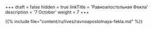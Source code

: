 +++
draft = false
hidden = true
linkTitle = 'Равноапостольная Фекла'
description = '7 October'
weight = 7
+++

{{% include file="content/ru/lives/ravnoapostolnaya-fekla.md" %}}
